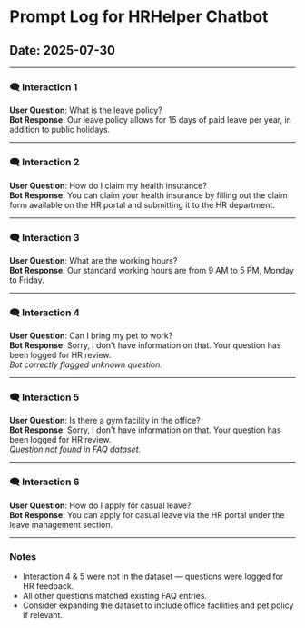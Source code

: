 # Prompt Log for HRHelper Chatbot

## Date: 2025-07-30

---

### 🗨️ Interaction 1  
**User Question**: What is the leave policy?  
**Bot Response**: Our leave policy allows for 15 days of paid leave per year, in addition to public holidays.

---

### 🗨️ Interaction 2  
**User Question**: How do I claim my health insurance?  
**Bot Response**: You can claim your health insurance by filling out the claim form available on the HR portal and submitting it to the HR department.

---

### 🗨️ Interaction 3  
**User Question**: What are the working hours?  
**Bot Response**: Our standard working hours are from 9 AM to 5 PM, Monday to Friday.

---

### 🗨️ Interaction 4  
**User Question**: Can I bring my pet to work?  
**Bot Response**: Sorry, I don't have information on that. Your question has been logged for HR review.  
*Bot correctly flagged unknown question.*

---

### 🗨️ Interaction 5  
**User Question**: Is there a gym facility in the office?  
**Bot Response**: Sorry, I don't have information on that. Your question has been logged for HR review.  
*Question not found in FAQ dataset.*

---

### 🗨️ Interaction 6  
**User Question**: How do I apply for casual leave?  
**Bot Response**: You can apply for casual leave via the HR portal under the leave management section.

---

### Notes  
- Interaction 4 & 5 were not in the dataset — questions were logged for HR feedback.  
- All other questions matched existing FAQ entries.  
- Consider expanding the dataset to include office facilities and pet policy if relevant.

